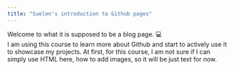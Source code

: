 ```yaml
---
title: "Suelen's introduction to Github pages"
---
```


Welcome to what it is supposed to be a blog page. 💻<br>
I am using this course to learn more about Github and start to actively use it to showcase my projects.
At first, for this course, I am not sure if I can simply use HTML here, how to add images, so it will be just text for now.

